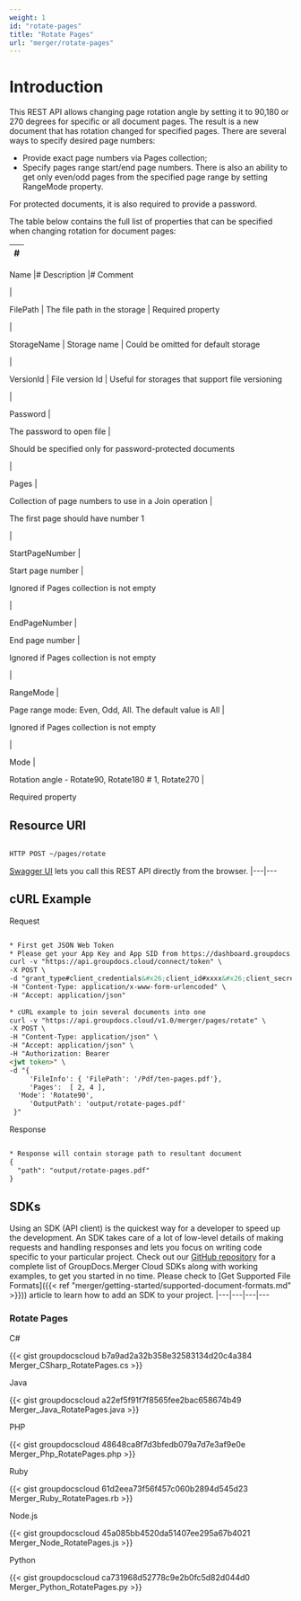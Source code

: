 ```yaml
---
weight: 1
id: "rotate-pages"
title: "Rotate Pages"
url: "merger/rotate-pages"
---
```







# Introduction #

This REST API allows changing page rotation angle by setting it to 90,180 or 270 degrees for specific or all document pages. The result is a new document that has rotation changed for specified pages.
There are several ways to specify desired page numbers:

* Provide exact page numbers via Pages collection;
* Specify pages range start/end page numbers. There is also an ability to get only even/odd pages from the specified page range by setting RangeMode property. 

For protected documents, it is also required to provide a password.


The table below contains the full list of properties that can be specified when changing rotation for document pages:

|#
|---
Name
|#
Description
|#
Comment

|

FilePath
|
The file path in the storage
|
Required property

|

StorageName
|
Storage name
|
Could be omitted for default storage

|

VersionId
|
File version Id
|
Useful for storages that support file versioning

|


Password
|

The password to open file
|

Should be specified only for password-protected documents

|

Pages
|

Collection of page numbers to use in a Join operation
|

The first page should have number 1

|

StartPageNumber
|

Start page number
|

Ignored if Pages collection is not empty

|

EndPageNumber
|

End page number
|

Ignored if Pages collection is not empty

|

RangeMode
|

Page range mode: Even, Odd, All. The default value is All
|

Ignored if Pages collection is not empty

|

Mode
|

Rotation angle - Rotate90, Rotate180 # 1, Rotate270
|

Required property


## Resource URI ##

```html 

HTTP POST ~/pages/rotate

 ```

[Swagger UI](https://apireference.groupdocs.cloud/merger/#/Pages/Rotate) lets you call this REST API directly from the browser.
|---|---

## cURL Example ##

 Request
```html 

* First get JSON Web Token
* Please get your App Key and App SID from https://dashboard.groupdocs.cloud/#/apps. Kindly place App Key in "client_secret" and App SID in "client_id" argument.
curl -v "https://api.groupdocs.cloud/connect/token" \
-X POST \
-d "grant_type#client_credentials&#x26;client_id#xxxx&#x26;client_secret#xxxx" \
-H "Content-Type: application/x-www-form-urlencoded" \
-H "Accept: application/json"
 
* cURL example to join several documents into one
curl -v "https://api.groupdocs.cloud/v1.0/merger/pages/rotate" \
-X POST \
-H "Content-Type: application/json" \
-H "Accept: application/json" \
-H "Authorization: Bearer 
<jwt token>" \ 
-d "{    
     'FileInfo': { 'FilePath': '/Pdf/ten-pages.pdf'},
     'Pages':  [ 2, 4 ], 
  'Mode': 'Rotate90',
     'OutputPath': 'output/rotate-pages.pdf'
 }"
 ```


 Response

```html 

* Response will contain storage path to resultant document
{
  "path": "output/rotate-pages.pdf"
}
 ```


## SDKs ##

Using an SDK (API client) is the quickest way for a developer to speed up the development. An SDK takes care of a lot of low-level details of making requests and handling responses and lets you focus on writing code specific to your particular project. Check out our [GitHub repository](https://github.com/groupdocs-merger-cloud) for a complete list of GroupDocs.Merger Cloud SDKs along with working examples, to get you started in no time. Please check to [Get Supported File Formats]({{< ref "merger/getting-started/supported-document-formats.md" >}})) article to learn how to add an SDK to your project.
|---|---|---|---

### Rotate Pages ###


 C#

{{< gist groupdocscloud b7a9ad2a32b358e32583134d20c4a384 Merger_CSharp_RotatePages.cs >}}




 Java

{{< gist groupdocscloud a22ef5f91f7f8565fee2bac658674b49 Merger_Java_RotatePages.java >}}





 PHP

{{< gist groupdocscloud 48648ca8f7d3bfedb079a7d7e3af9e0e Merger_Php_RotatePages.php >}}




 Ruby

{{< gist groupdocscloud 61d2eea73f56f457c060b2894d545d23 Merger_Ruby_RotatePages.rb >}}




 Node.js

{{< gist groupdocscloud 45a085bb4520da51407ee295a67b4021 Merger_Node_RotatePages.js >}}




 Python

{{< gist groupdocscloud ca731968d52778c9e2b0fc5d82d044d0 Merger_Python_RotatePages.py >}}




